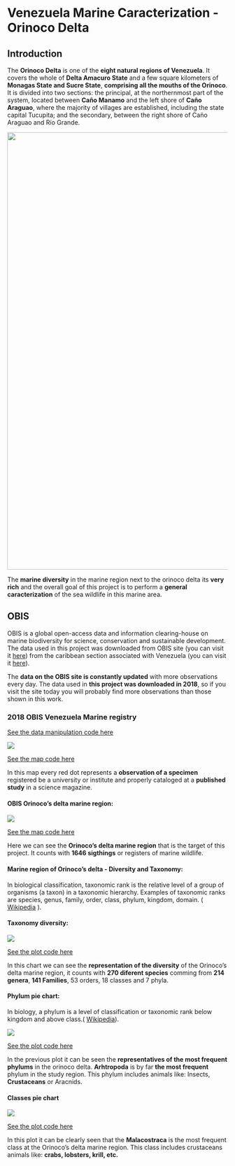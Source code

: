 Venezuela Marine Caracterization - Orinoco Delta
================

## Introduction

The **Orinoco Delta** is one of the **eight natural regions of
Venezuela**. It covers the whole of **Delta Amacuro State** and a few
square kilometers of **Monagas State and Sucre State**, **comprising all
the mouths of the Orinoco**. It is divided into two sections: the
principal, at the northernmost part of the system, located between
**Caño Manamo** and the left shore of **Caño Araguao**, where the
majority of villages are established, including the state capital
Tucupita; and the secondary, between the right shore of Caño Araguao and
Río Grande.

<img src="images/orinoco_img.jpg" width="1000px" />

The **marine diversity** in the marine region next to the orinoco delta
its **very rich** and the overall goal of this project is to perform a
**general caracterization** of the sea wildlife in this marine area.

## OBIS

OBIS is a global open-access data and information clearing-house on
marine biodiversity for science, conservation and sustainable
development. The data used in this project was downloaded from OBIS site
(you can visit it [here](https://obis.org/)) from the caribbean section
associated with Venezuela (you can visit it
[here](https://obis.org/area/280)).

The **data on the OBIS site is constantly updated** with more
observations every day. The data used in **this project was downloaded
in 2018**, so if you visit the site today you will probably find more
observations than those shown in this work.

### 2018 OBIS Venezuela Marine registry

[See the data manipulation code here](https://github.com/CDopazo/Project_portfolio/blob/master/R/Exploratory%20Data%20Analysis/Marine_characterization_Orinoco_Delta/coding/data_manipulation.R)

![](README_files/figure-gfm/unnamed-chunk-3-1.png)<!-- -->

[See the map code here](https://github.com/CDopazo/Project_portfolio/blob/master/R/Exploratory%20Data%20Analysis/Marine_characterization_Orinoco_Delta/coding/map_1.R)

In this map every red dot represents a **observation of a specimen**
registered be a university or institute and properly cataloged at a
**published study** in a science magazine.

#### OBIS Orinoco’s delta marine region:

![](README_files/figure-gfm/unnamed-chunk-4-1.png)<!-- -->

[See the map code here](https://github.com/CDopazo/Project_portfolio/blob/master/R/Exploratory%20Data%20Analysis/Marine_characterization_Orinoco_Delta/coding/map_2.R)

Here we can see the **Orinoco’s delta marine region** that is the target
of this project. It counts with **1646 sigthings** or registers of
marine wildlife.

#### Marine region of Orinoco’s delta - Diversity and Taxonomy:

In biological classification, taxonomic rank is the relative level of a
group of organisms (a taxon) in a taxonomic hierarchy. Examples of
taxonomic ranks are species, genus, family, order, class, phylum,
kingdom, domain. (
[Wikipedia](https://en.wikipedia.org/wiki/Taxonomic_rank) ).

#### Taxonomy diversity:

![](README_files/figure-gfm/unnamed-chunk-5-1.png)<!-- -->

[See the plot code here](https://github.com/CDopazo/Project_portfolio/blob/master/R/Exploratory%20Data%20Analysis/Marine_characterization_Orinoco_Delta/coding/barplot_1.R)

In this chart we can see the **representation of the diversity** of the
Orinoco’s delta marine region, it counts with **270 diferent species**
comming from **214 genera**, **141 Families**, 53 orders, 18 classes and
7 phyla.

#### Phylum pie chart:

In biology, a phylum is a level of classification or taxonomic rank
below kingdom and above class.(
[Wikipedia](https://en.wikipedia.org/wiki/Phylum)).

![](README_files/figure-gfm/unnamed-chunk-6-1.png)<!-- -->

[See the plot code here](https://github.com/CDopazo/Project_portfolio/blob/master/R/Exploratory%20Data%20Analysis/Marine_characterization_Orinoco_Delta/coding/Plot_1.R)

In the previous plot it can be seen the **representatives of the most
frequent phylums** in the orinoco delta. **Arhtropoda** is by far **the
most frequent** phylum in the study region. This phylum includes animals
like: Insects, **Crustaceans** or Aracnids.

#### Classes pie chart

![](README_files/figure-gfm/unnamed-chunk-7-1.png)<!-- -->

[See the plot code here](https://github.com/CDopazo/Project_portfolio/blob/master/R/Exploratory%20Data%20Analysis/Marine_characterization_Orinoco_Delta/coding/plot_2.R)

In this plot it can be clearly seen that the **Malacostraca** is the
most frequent class at the Orinoco’s delta marine region. This class
includes crustaceans animals like: **crabs, lobsters, krill, etc.**
